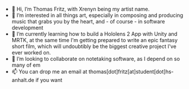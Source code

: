 - 👋 Hi, I’m Thomas Fritz, with Xrenyn being my artist name.
- 👀 I’m interested in all things art, especially in composing and producing music that grabs you by the heart, and - of course - in software development
- 🌱 I’m currently learning how to build a Hololens 2 App with Unity and MRTK, at the same time I'm getting prepared to write an epic fantasy short film, 
which will undoubtibly be the biggest creative project I've ever worked on.
- 💞️ I’m looking to collaborate on notetaking software, as I depend on so many of em
- 📫 You can drop me an email at thomas[dot]fritz[at]student[dot]hs-anhalt.de if you want

<!---
XrenynTheMage/XrenynTheMage is a ✨ special ✨ repository because its `README.md` (this file) appears on your GitHub profile.
You can click the Preview link to take a look at your changes.
--->
